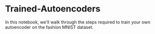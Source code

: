 # Trained-Autoencoders
In this notebook, we'll walk through the steps required to train your own autoencoder on the fashion MNIST dataset.
